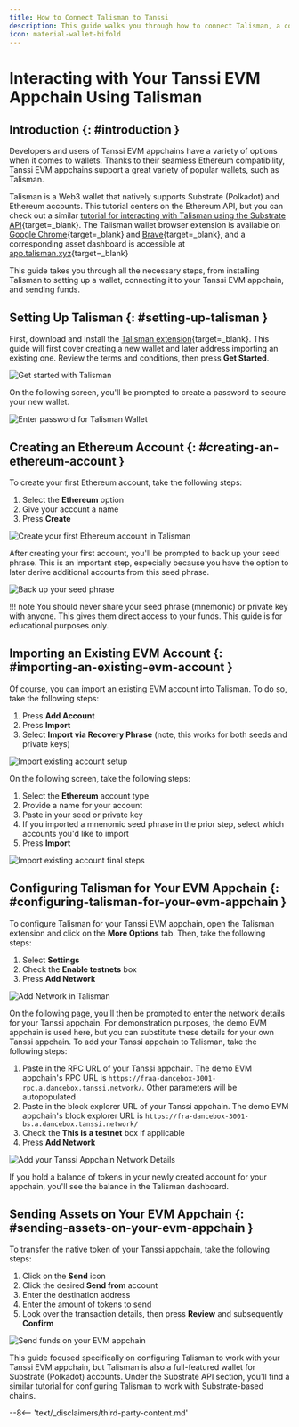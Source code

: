```yaml
---
title: How to Connect Talisman to Tanssi
description: This guide walks you through how to connect Talisman, a comprehensive Polkadot, Substrate, and Ethereum wallet, to your Tanssi EVM appchain. 
icon: material-wallet-bifold
---
```


# Interacting with Your Tanssi EVM Appchain Using Talisman

## Introduction {: #introduction }

Developers and users of Tanssi EVM appchains have a variety of options when it comes to wallets. Thanks to their seamless Ethereum compatibility, Tanssi EVM appchains support a great variety of popular wallets, such as Talisman.

Talisman is a Web3 wallet that natively supports Substrate (Polkadot) and Ethereum accounts. This tutorial centers on the Ethereum API, but you can check out a similar [tutorial for interacting with Talisman using the Substrate API](/builders/toolkit/substrate-api/wallets/talisman/){target=\_blank}. The Talisman wallet browser extension is available on [Google Chrome](https://chrome.google.com/webstore/detail/talisman-polkadot-wallet/fijngjgcjhjmmpcmkeiomlglpeiijkld){target=\_blank} and [Brave](https://chrome.google.com/webstore/detail/talisman-polkadot-wallet/fijngjgcjhjmmpcmkeiomlglpeiijkld){target=\_blank}, and a corresponding asset dashboard is accessible at [app.talisman.xyz](https://app.talisman.xyz){target=\_blank}

This guide takes you through all the necessary steps, from installing Talisman to setting up a wallet, connecting it to your Tanssi EVM appchain, and sending funds.

## Setting Up Talisman {: #setting-up-talisman }

First, download and install the [Talisman extension](https://www.talisman.xyz){target=\_blank}. This guide will first cover creating a new wallet and later address importing an existing one. Review the terms and conditions, then press **Get Started**.

![Get started with Talisman](/images/builders/toolkit/ethereum-api/wallets/talisman/talisman-1.webp)

On the following screen, you'll be prompted to create a password to secure your new wallet.

![Enter password for Talisman Wallet](/images/builders/toolkit/ethereum-api/wallets/talisman/talisman-2.webp)

## Creating an Ethereum Account {: #creating-an-ethereum-account }

To create your first Ethereum account, take the following steps:

1. Select the **Ethereum** option
2. Give your account a name
3. Press **Create**

![Create your first Ethereum account in Talisman](/images/builders/toolkit/ethereum-api/wallets/talisman/talisman-3.webp)

After creating your first account, you'll be prompted to back up your seed phrase. This is an important step, especially because you have the option to later derive additional accounts from this seed phrase.

![Back up your seed phrase](/images/builders/toolkit/ethereum-api/wallets/talisman/talisman-4.webp)

!!! note
    You should never share your seed phrase (mnemonic) or private key with anyone. This gives them direct access to your funds. This guide is for educational purposes only.

## Importing an Existing EVM Account {: #importing-an-existing-evm-account }

Of course, you can import an existing EVM account into Talisman. To do so, take the following steps:

1. Press **Add Account**
2. Press **Import**
3. Select **Import via Recovery Phrase** (note, this works for both seeds and private keys)

![Import existing account setup](/images/builders/toolkit/ethereum-api/wallets/talisman/talisman-9.webp)

On the following screen, take the following steps:

1. Select the **Ethereum** account type
2. Provide a name for your account
3. Paste in your seed or private key
4. If you imported a mnenomic seed phrase in the prior step, select which accounts you'd like to import
5. Press **Import**

![Import existing account final steps](/images/builders/toolkit/ethereum-api/wallets/talisman/talisman-10.webp)

## Configuring Talisman for Your EVM Appchain {: #configuring-talisman-for-your-evm-appchain }

To configure Talisman for your Tanssi EVM appchain, open the Talisman extension and click on the **More Options** tab. Then, take the following steps:

1. Select **Settings**
2. Check the **Enable testnets** box
3. Press **Add Network**

![Add Network in Talisman](/images/builders/toolkit/ethereum-api/wallets/talisman/talisman-6.webp)

On the following page, you'll then be prompted to enter the network details for your Tanssi appchain. For demonstration purposes, the demo EVM appchain is used here, but you can substitute these details for your own Tanssi appchain. To add your Tanssi appchain to Talisman, take the following steps:

1. Paste in the RPC URL of your Tanssi appchain. The demo EVM appchain's RPC URL is `https://fraa-dancebox-3001-rpc.a.dancebox.tanssi.network/`. Other parameters will be autopopulated
2. Paste in the block explorer URL of your Tanssi appchain. The demo EVM appchain's block explorer URL is `https://fra-dancebox-3001-bs.a.dancebox.tanssi.network/`
3. Check the **This is a testnet** box if applicable
4. Press **Add Network**

![Add your Tanssi Appchain Network Details](/images/builders/toolkit/ethereum-api/wallets/talisman/talisman-7.webp)

If you hold a balance of tokens in your newly created account for your appchain, you'll see the balance in the Talisman dashboard.

## Sending Assets on Your EVM Appchain {: #sending-assets-on-your-evm-appchain }

To transfer the native token of your Tanssi appchain, take the following steps:

1. Click on the **Send** icon
2. Click the desired **Send from** account
3. Enter the destination address
4. Enter the amount of tokens to send
5. Look over the transaction details, then press **Review** and subsequently **Confirm**

![Send funds on your EVM appchain](/images/builders/toolkit/ethereum-api/wallets/talisman/talisman-8.webp)

This guide focused specifically on configuring Talisman to work with your Tanssi EVM appchain, but Talisman is also a full-featured wallet for Substrate (Polkadot) accounts. Under the Substrate API section, you'll find a similar tutorial for configuring Talisman to work with Substrate-based chains.

--8<-- 'text/_disclaimers/third-party-content.md'
